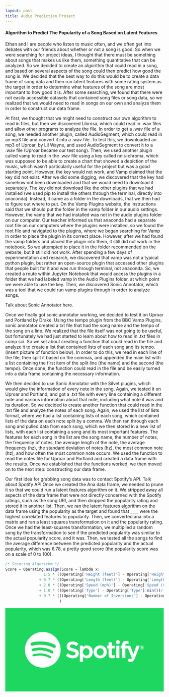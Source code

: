 ```yaml
---
layout: post
title: Audio Prediction Project
---
```

#### Algorithm to Predict The Popularity of a Song Based on Latent Features

Ethan and I are people who listen to music often, and we often get into debates with our friends about whether or not a song is good. So when we were searching for project ideas, I thought that there must be something about songs that makes us like them, something quantitative that can be analyzed. So we decided to create an algorithm that could read in a song, and based on several aspects of the song could then predict how good the song is. We decided that the best way to do this would be to create a data frame of song data and then run latent features with some rating system as the target in order to determine what features of the song are most important to how good it is. After some searching, we found that there were not easily accessible datasets that contained song files or song data, so we realized that we would need to read in songs on our own and analyze them in order to construct our data frame.

At first, we thought that we might need to construct our own algorithm to read in files, but then we discovered Librosa, which could read in .wav files and allow other programs to analyze the file. In order to get a .wav file of a song, we needed another plugin, called AudioSegment, which could read in an mp3 file and convert it into a .wav file. To test this, we downloaded an mp3 of Uproar, by Lil Wayne, and used AudioSegment to convert it to a .wav file (Uproar became our test song). Then, we used another plugin called vamp to read in the .wav file using a key called nnls-chroma, which was supposed to be able to create a chart that showed a depiction of the music, which wasn’t particularly useful for the project but was a good starting point. However, the key would not work, and Vamp claimed that the key did not exist. After we did some digging, we discovered that the key had somehow not been downloaded and that we would need to download it separately. The key did not download like the other plugins that we had installed (we used pip to install the others through the terminal, directly into anaconda). Instead, it came as a folder in the downloads, that we then had to figure out where to put. On the Vamp Plugins website, the instructions said that we should put the folder in the vamp folder in our audio settings. However, the vamp that we had installed was not in the audio plugins folder on our computer. Our teacher informed us that anaconda had a separate root file on our computers where the plugins were installed, so we found the root file and navigated to the plugins, where we began searching for Vamp in order to place the plugin in its correct place. However, after we had found the vamp folders and placed the plugin into them, it still did not work in the notebook. So we attempted to place it in the folder recommended on the website, but it still did not work. After spending a few days of experimentation and research, we discovered that vamp was not a typical python plugin, but rather an open-source plugin that accessed other plugins that people built for it and was run through terminal, not anaconda. So, we created a route within Jupyter Notebook that would access the plugins in a folder that we had labeled vamp in the Audio Plugins folder, at which point we were able to use the key. Then, we discovered Sonic Annotator, which was a tool that we could run vamp plugins through in order to analyze songs.

Talk about Sonic Annotator here.

Once we finally got sonic annotator working, we decided to test it on Uproar and Portland by Drake. Using the tempo plugin from the BBC Vamp Plugins, sonic annotator created a txt file that had the song name and the tempo of the song on a line. We realized that the file itself was not going to be useful, but fortunately we had just started to learn about how to read in .txt files in comp sci. So we set about creating a function that could read in the file and analyze it to create a list that contained lists of each song and its tempo. (insert picture of function below). In order to do this, we read in each line of the file, then split it based on the commas, and appended the main list with a list containing the first item of the split line (the name) and the second (the tempo). Once done, the function could read in the file and be easily turned into a data frame containing the necessary information.

We then decided to use Sonic Annotator with the Silvet plugins, which would give the information of every note in the song. Again, we tested it on Uproar and Portland, and got a .txt file with every line containing a different note and various information about that note, including what note it was and its duration. So we decided to create another function that could read in the .txt file and analyze the notes of each song. Again, we used the list of lists format, where we had a list containing lists of each song, which contained lists of the data on each note split by a comma. We then ran through each song and pulled data from each song, which we then stored in a new list of lists, with each list containing a song and its most important features. The features for each song in the list are the song name, the number of notes, the frequency of notes, the average length of the note, the average frequency (hz), the standard deviation of notes (hz), the most common note (hz), and how often the most common note occurs. We used the function to read the notes file for Uproar and Portland and created a data frame with the results. Once we established that the functions worked, we then moved on to the next step: constructing our data frame.

Our first idea for grabbing song data was to contact Spotify’s API. Talk about Spotify API
Once we created the Ana data frame, we needed to prune it so that we could run a latent features algorithm on it. We stripped away all aspects of the data frame that were not directly concerned with the Spotify ratings, such as the song URI, and then dropped the popularity rating and stored it in another list. Then, we ran the latent features algorithm on the data frame using the popularity as the target and found that ____ were the highest correlated features to popularity. Then, we converted ana into a matrix and ran a least squares transformation on it and the popularity rating. Once we had the least-squares transformation, we multiplied a random song by the transformation to see if the predicted popularity was similar to the actual popularity score, and it was. Then, we tested all the songs to find the average difference between the predicted popularity and the actual popularity, which was 6.78, a pretty good score (the popularity score was on a scale of 0 to 100).


```javascript
/* Socoring Algorithm */
Score = Operating.assign(Score = lambda x:
                 1.5 * ((Operating['Height (feet)'] - Operating['Height (feet)'].min())/(Operating['Height (feet)'].max() - Operating['Height (feet)'].min()))
               + 0.7 * ((Operating['Length (feet)'] - Operating['Length (feet)'].min())/(Operating['Length (feet)'].max() - Operating['Length (feet)'].min()))
               + 2.0 * ((Operating['Speed (mph)'] - Operating['Speed (mph)'].min())/(Operating['Speed (mph)'].max() - Operating['Speed (mph)'].min()))
               + 1.0 * ((Operating['Type'] - Operating['Type'].min())/(Operating['Type'].max() - Operating['Type'].min()))
               + 0.7 * (((Operating['Number of Inversions'] - Operating['Number of Inversions'].min())/(Operating['Number of Inversions'].max() - Operating['Number of Inversions'].min())))
                        )
```

<img src="/images/Spotify.png" width="800"/>
